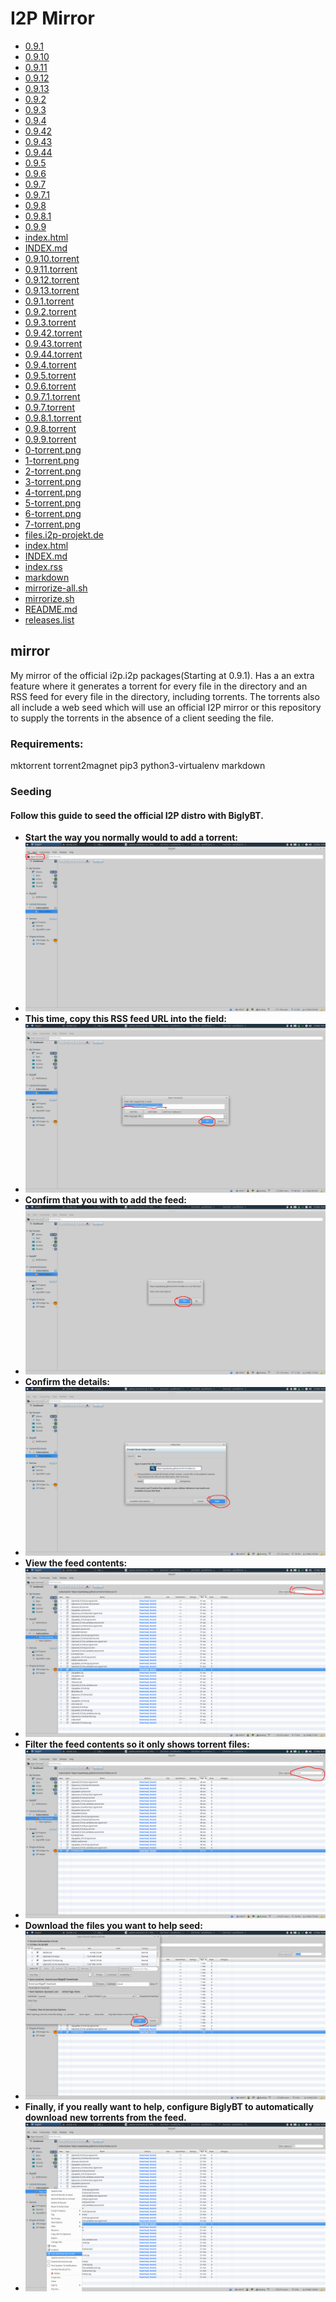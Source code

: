 I2P Mirror
==========

 - [0.9.1](/mirror/files.i2p-projekt.de/0.9.1)
 - [0.9.10](/mirror/files.i2p-projekt.de/0.9.10)
 - [0.9.11](/mirror/files.i2p-projekt.de/0.9.11)
 - [0.9.12](/mirror/files.i2p-projekt.de/0.9.12)
 - [0.9.13](/mirror/files.i2p-projekt.de/0.9.13)
 - [0.9.2](/mirror/files.i2p-projekt.de/0.9.2)
 - [0.9.3](/mirror/files.i2p-projekt.de/0.9.3)
 - [0.9.4](/mirror/files.i2p-projekt.de/0.9.4)
 - [0.9.42](/mirror/files.i2p-projekt.de/0.9.42)
 - [0.9.43](/mirror/files.i2p-projekt.de/0.9.43)
 - [0.9.44](/mirror/files.i2p-projekt.de/0.9.44)
 - [0.9.5](/mirror/files.i2p-projekt.de/0.9.5)
 - [0.9.6](/mirror/files.i2p-projekt.de/0.9.6)
 - [0.9.7](/mirror/files.i2p-projekt.de/0.9.7)
 - [0.9.7.1](/mirror/files.i2p-projekt.de/0.9.7.1)
 - [0.9.8](/mirror/files.i2p-projekt.de/0.9.8)
 - [0.9.8.1](/mirror/files.i2p-projekt.de/0.9.8.1)
 - [0.9.9](/mirror/files.i2p-projekt.de/0.9.9)
 - [index.html](/mirror/files.i2p-projekt.de/index.html)
 - [INDEX.md](/mirror/files.i2p-projekt.de/INDEX.md)
 - [0.9.10.torrent](/mirror/0.9.10.torrent)
 - [0.9.11.torrent](/mirror/0.9.11.torrent)
 - [0.9.12.torrent](/mirror/0.9.12.torrent)
 - [0.9.13.torrent](/mirror/0.9.13.torrent)
 - [0.9.1.torrent](/mirror/0.9.1.torrent)
 - [0.9.2.torrent](/mirror/0.9.2.torrent)
 - [0.9.3.torrent](/mirror/0.9.3.torrent)
 - [0.9.42.torrent](/mirror/0.9.42.torrent)
 - [0.9.43.torrent](/mirror/0.9.43.torrent)
 - [0.9.44.torrent](/mirror/0.9.44.torrent)
 - [0.9.4.torrent](/mirror/0.9.4.torrent)
 - [0.9.5.torrent](/mirror/0.9.5.torrent)
 - [0.9.6.torrent](/mirror/0.9.6.torrent)
 - [0.9.7.1.torrent](/mirror/0.9.7.1.torrent)
 - [0.9.7.torrent](/mirror/0.9.7.torrent)
 - [0.9.8.1.torrent](/mirror/0.9.8.1.torrent)
 - [0.9.8.torrent](/mirror/0.9.8.torrent)
 - [0.9.9.torrent](/mirror/0.9.9.torrent)
 - [0-torrent.png](/mirror/0-torrent.png)
 - [1-torrent.png](/mirror/1-torrent.png)
 - [2-torrent.png](/mirror/2-torrent.png)
 - [3-torrent.png](/mirror/3-torrent.png)
 - [4-torrent.png](/mirror/4-torrent.png)
 - [5-torrent.png](/mirror/5-torrent.png)
 - [6-torrent.png](/mirror/6-torrent.png)
 - [7-torrent.png](/mirror/7-torrent.png)
 - [files.i2p-projekt.de](/mirror/files.i2p-projekt.de)
 - [index.html](/mirror/index.html)
 - [INDEX.md](/mirror/INDEX.md)
 - [index.rss](/mirror/index.rss)
 - [markdown](/mirror/markdown)
 - [mirrorize-all.sh](/mirror/mirrorize-all.sh)
 - [mirrorize.sh](/mirror/mirrorize.sh)
 - [README.md](/mirror/README.md)
 - [releases.list](/mirror/releases.list)

mirror
------


My mirror of the official i2p.i2p packages(Starting at 0.9.1). Has a an extra
feature where it generates a torrent for every file in the directory and an RSS
feed for every file in the directory, including torrents. The torrents also
all include a web seed which will use an official I2P mirror or this repository
to supply the torrents in the absence of a client seeding the file.

### Requirements:

mktorrent
torrent2magnet
pip3
python3-virtualenv
markdown

### Seeding

#### Follow this guide to seed the official I2P distro with BiglyBT.

- **Start the way you normally would to add a torrent:**
 - ![Start adding the torrent](0-torrent.png)
- **This time, copy this RSS feed URL into the field:**
 - ![Copy the RSS feed URL](1-torrent.png)
- **Confirm that you with to add the feed:**
 - ![Add the Feed](2-torrent.png)
- **Confirm the details:**
 - ![Confirm the details](3-torrent.png)
- **View the feed contents:**
 - ![View the feed contents](4-torrent.png)
- **Filter the feed contents so it only shows torrent files:**
 - ![filter the feed contents](5-torrent.png)
- **Download the files you want to help seed:**
 - ![Download some files](6-torrent.png)
- **Finally, if you really want to help, configure BiglyBT to automatically download**
  **new torrents from the feed.**
 - ![Auto-download the feed contents](7-torrent.png)